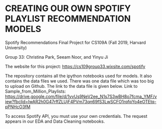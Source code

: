 # CREATING OUR OWN SPOTIFY PLAYLIST RECOMMENDATION MODELS

Spotify Recommendations Final Project for CS109A (Fall 2019, Harvard University)

Group 33: Christina Park, Seeam Noor, and Yinyu Ji

The website for this project: https://cs109group33.wixsite.com/spotify

The repository contains all the ipython notebooks used for models. It also contains the data files we used. There was one data file which was too big to upload on Github. The link to the data file is given below. 
Link to Sample_from_Million_Playlists: https://drive.google.com/file/d/1vvUs9NeV2ee_N1s7S3wBH8o7fcma_YMF/view?fbclid=IwAR2h0G47rffZLUjF4PVm73qn69fS3LwSCFO1rqfqYo4eOTEtq-pPNHcO3fM

To access Spotify API, you must use your own credentials. The request appears in our EDA and Data Cleaning notebooks.
